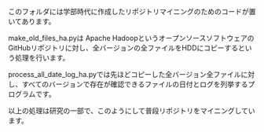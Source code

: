 このフォルダには学部時代に作成したリポジトリマイニングのためのコードが置いてあります。

make_old_files_ha.pyは Apache HadoopというオープンソースソフトウェアのGitHubリポジトリに対し、全バージョンの全ファイルをHDDにコピーするという処理を行います。

process_all_date_log_ha.pyでは先ほどコピーした全バージョン全ファイルに対し、すべてのバージョンで存在が確認できるファイルの日付とログを列挙するプログラムです。

以上の処理は研究の一部で、このようにして普段リポジトリをマイニングしています。